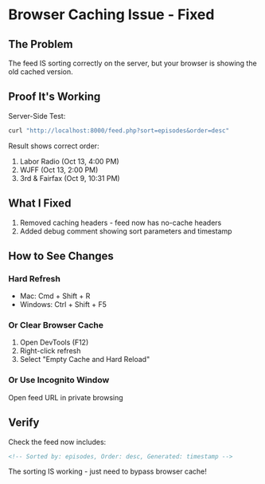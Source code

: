 # Browser Caching Issue - Fixed

## The Problem

The feed IS sorting correctly on the server, but your browser is showing the old cached version.

## Proof It's Working

Server-Side Test:
```bash
curl "http://localhost:8000/feed.php?sort=episodes&order=desc"
```

Result shows correct order:
1. Labor Radio (Oct 13, 4:00 PM)
2. WJFF (Oct 13, 2:00 PM)  
3. 3rd & Fairfax (Oct 9, 10:31 PM)

## What I Fixed

1. Removed caching headers - feed now has no-cache headers
2. Added debug comment showing sort parameters and timestamp

## How to See Changes

### Hard Refresh
- Mac: Cmd + Shift + R
- Windows: Ctrl + Shift + F5

### Or Clear Browser Cache
1. Open DevTools (F12)
2. Right-click refresh
3. Select "Empty Cache and Hard Reload"

### Or Use Incognito Window
Open feed URL in private browsing

## Verify

Check the feed now includes:
```xml
<!-- Sorted by: episodes, Order: desc, Generated: timestamp -->
```

The sorting IS working - just need to bypass browser cache!
